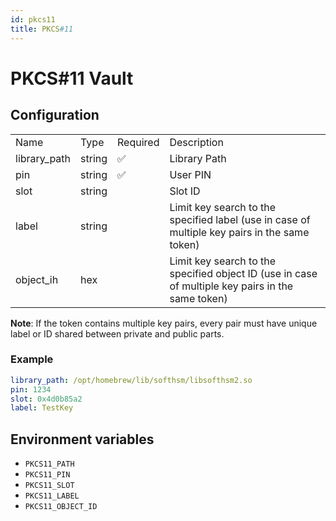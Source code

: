 ```yaml
---
id: pkcs11
title: PKCS#11
---
```


# PKCS#11 Vault

## Configuration

|||||
|--- |--- |--- |--- |
|Name|Type|Required|Description|
|library_path|string|✅|Library Path|
|pin|string|✅|User PIN|
|slot|string||Slot ID|
|label|string||Limit key search to the specified label (use in case of multiple key pairs in the same token)|
|object_ih|hex||Limit key search to the specified object ID (use in case of multiple key pairs in the same token)|

**Note**: If the token contains multiple key pairs, every pair must have unique label or ID shared between private and public parts.

### Example

```yaml
library_path: /opt/homebrew/lib/softhsm/libsofthsm2.so
pin: 1234
slot: 0x4d0b85a2
label: TestKey
```

## Environment variables

* `PKCS11_PATH`
* `PKCS11_PIN`
* `PKCS11_SLOT`
* `PKCS11_LABEL`
* `PKCS11_OBJECT_ID`
